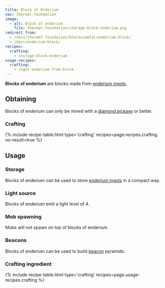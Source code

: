 ```yaml
---
title: Block of Enderium
nav: thermal-foundation
image:
  - alt: Block of enderium
    file: thermal-foundation/storage-block-enderium.png
redirect_from:
  - /docs/thermal-foundation/blocks/metal/enderium-block/
  - /docs/enderium-block/
recipes:
  crafting:
    - storage-block-enderium
usage-recipes:
  crafting:
    - ingot-enderium-from-block
---
```


**Blocks of enderium** are blocks made from [enderium
ingots](/docs/enderium-ingot/).


Obtaining
---------

Blocks of enderium can only be mined with a [diamond
pickaxe](https://minecraft.gamepedia.com/Pickaxe) or better.

### Crafting
{% include recipe-table.html type='crafting' recipes=page.recipes.crafting no-result=true %}


Usage
-----

### Storage
Blocks of enderium can be used to store [enderium ingots](/docs/enderium-ingot/)
in a compact way.

### Light source
Blocks of enderium emit a light level of 4.

### Mob spawning
Mobs will not spawn on top of blocks of enderium.

### Beacons
Blocks of enderium can be used to build
[beacon](https://minecraft.gamepedia.com/Beacon) pyramids.

### Crafting ingredient
{% include recipe-table.html type='crafting' recipes=page.usage-recipes.crafting %}
